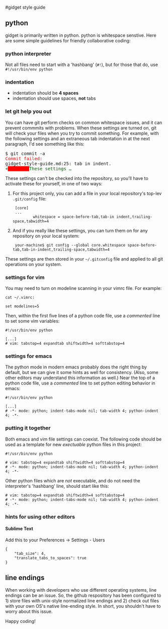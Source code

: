 #gidget style guide

## python
gidget is primarily written in python.  python is whitespace senstive.  Here are some simple guidelines for friendly collaborative coding:


### python interpreter
Not all files need to start with a 'hashbang' (`#!`), but for those that do, use `#!/usr/bin/env python`

### indentation
- indentation should be **4 spaces**
- indentation should use spaces, **not** tabs

### let git help you out
You can have git perform checks on common whitespace issues, and it can prevent commmits with problems. When these settings are turned on, git will check your files when you try to commit something.  For example, with the following settings and an extraneous tab indentation in at the next paragraph, I'd see something like this:

<pre>
$ git commit -a
<font color="red">Commit failed:</font>
gidget-style-guide.md:25: tab in indent.
<font style="color: darkgreen">+</font><font style="background-color: red">&nbsp;&nbsp;&nbsp;&nbsp;&nbsp;&nbsp;&nbsp;&nbsp;</font><font style="color: darkgreen">These settings &hellip; </font>
</pre>


These settings can't be checked into the repository, so you'll have to activate these for yourself, in one of two ways:

1. For this project only, you can add a file in your local repository's top-lev `.git/config` file:

        [core]
        ...
                whitespace = space-before-tab,tab-in indent,trailing-space,tabwidth=4

2. And if you really like these settings, you can turn them on for any repository on your local system:

        your-machine$ git config --global core.whitespace space-before-tab,tab-in-indent,trailing-space,tabwidth=4
 These settings are then stored in your `~/.gitconfig` file and applied to all git operations on your system.


### settings for vim
You may need to turn on modeline scanning in your vimrc file.  For example:

```
cat ~/.vimrc:

set modelines=5
```

Then, within the first five lines of a python code file, use a _commented_ line to set some vim variables:

```
#!/usr/bin/env python

[...]
# vim: tabstop=4 expandtab shiftwidth=4 softtabstop=4

```

### settings for emacs
The python mode in modern emacs probably does the right thing by default, but we can give it some hints as well for consistency.  (Also, some other editors may understand this information as well.)  Near the top of a python code file, use a _commented_ line to set python editing behavior in emacs:

```
#!/usr/bin/env python

[...]
# -*- mode: python; indent-tabs-mode nil; tab-width 4; python-indent 4; -*-

```

### putting it together
Both emacs and vim file settings can coexist.  The following code should be used as a template for new _exectuable_ python files in this project:

```
#!/usr/bin/env python

# vim: tabstop=4 expandtab shiftwidth=4 softtabstop=4
# -*- mode: python; indent-tabs-mode nil; tab-width 4; python-indent 4; -*-

```

Other python files which are _not_ executable, and do not need the interpreter's 'hashbang' line, should start like this:

```
# vim: tabstop=4 expandtab shiftwidth=4 softtabstop=4
# -*- mode: python; indent-tabs-mode nil; tab-width 4; python-indent 4; -*-

```

### hints for using other editors

#### Sublime Text


Add this to your Preferences -> Settings - Users
```
{
	"tab_size": 4,
    "translate_tabs_to_spaces": true
}
```

## line endings

When working with developers who use different operating systems, line endings can be an issue. So, the github respository has been configured to 1) store files with unix-style normalized line endings and 2) check out files with your own OS's native line-ending style. In short, you shouldn't have to worry about this issue.


Happy coding!

